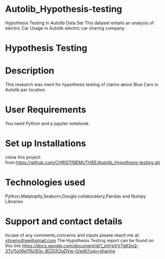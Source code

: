 # Autolib_Hypothesis-testing
Hypothesis Testing in Autolib Data Set
This dataset entails an analysis of electric Car Usage in Autolib electric car sharing company.
# Hypothesis Testing 
# Description
This research was ment for hypothesis testing of claims about Blue Cars in Autolib per location
# User Requirements
You need Python and a jupyter notebook.
# Set up Installations
clone this project from:https://github.com/CHRISTINEMUTHEE/Autolib_Hypothesis-testing.git
# Technologies used
Python,Matploptly,Seaborn,Google collaboratory,Pandas and Numpy Libraries
# Support and contact details
Incase of any comments,concerns and inputs please reach me at:
xtinemuthee@gmail.com 
The Hypothesis Testing report can be found on this link
https://docs.google.com/document/d/1_mYrpVV7g63oQ-3Tv11s06pYRzi93c-BCDiX2pDVw-0/edit?usp=sharing

